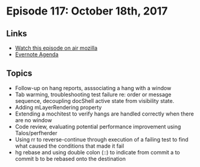 # Episode 117: October 18th, 2017

## Links
* [Watch this episode on air mozilla](https://air.mozilla.org/the-joy-of-coding-episode-117/)
* [Evernote Agenda](https://www.evernote.com/shard/s434/sh/17b2262b-1a80-4ab7-9f04-8d7abda51c64/2827b076a29d8331)

## Topics
* Follow-up on hang reports, asssociating a hang with a window
* Tab warming, troubleshooting test failure re: order or message sequence, decoupling docShell active state from visibility state.
* Adding mLayerRendering property
* Extending a mochitest to verify hangs are handled correctly when there are no window
* Code review, evaluating potential performance improvement using Talos/perfherder
* Using rr to reverse-continue through execution of a failing test to find what caused the conditions that made it fail
* hg rebase and using double colon (::) to indicate from commit a to commit b to be rebased onto the destination
